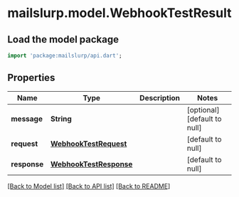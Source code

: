 # mailslurp.model.WebhookTestResult

## Load the model package
```dart
import 'package:mailslurp/api.dart';
```

## Properties
Name | Type | Description | Notes
------------ | ------------- | ------------- | -------------
**message** | **String** |  | [optional] [default to null]
**request** | [**WebhookTestRequest**](WebhookTestRequest) |  | [default to null]
**response** | [**WebhookTestResponse**](WebhookTestResponse) |  | [default to null]

[[Back to Model list]](../README#documentation-for-models) [[Back to API list]](../README#documentation-for-api-endpoints) [[Back to README]](../README)


